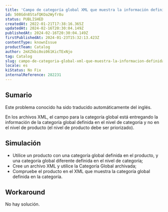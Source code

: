 ```yaml
---
title: 'Campo de categoría global XML que muestra la información definida en el nivel global de categoría.'
id: 508Gdn8StafQKOa2Wyfr8u
status: PUBLISHED
createdAt: 2022-01-21T17:38:16.365Z
updatedAt: 2024-02-16T20:30:04.149Z
publishedAt: 2024-02-16T20:30:04.149Z
firstPublishedAt: 2024-01-23T15:32:13.423Z
contentType: knownIssue
productTeam: Catalog
author: 2mXZkbi0oi061KicTExNjo
tag: Catalog
slug: campo-de-categoria-global-xml-que-muestra-la-informacion-definida-en-el-nivel-global-de-categoria
locale: es
kiStatus: No Fix
internalReference: 282231
---
```


## Sumario

<div class="alert alert-info">
  <p>Este problema conocido ha sido traducido automáticamente del inglés.</p>
</div>


En los archivos XML, el campo para la categoría global está entregando la información de la categoría global definida en el nivel de categoría y no en el nivel de producto (el nivel de producto debe ser priorizado).


##

## Simulación


- Utilice un producto con una categoría global definida en el producto, y una categoría global diferente definida en el nivel de categoría;
- Cree un archivo XML y utilice la Categoría Global archivada;
- Compruebe el producto en el XML que muestra la categoría global definida en la categoría.



## Workaround


No hay solución.

